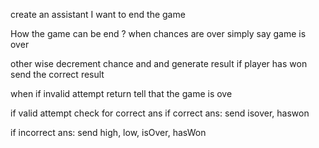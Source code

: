 create an assistant 
I want to end the game

How the game can be end ?
when chances are over simply say game is over

other wise 
decrement chance and and generate result 
if player has won send the correct result 

when if invalid attempt
return tell that the game is ove

if valid attempt
check for correct ans
if correct ans: 
send isover, haswon

if incorrect ans: 
send high, low, isOver, hasWon
